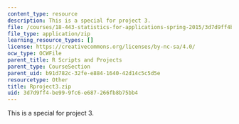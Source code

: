 ```yaml
---
content_type: resource
description: This is a special for project 3.
file: /courses/18-443-statistics-for-applications-spring-2015/3d7d9ff4be999fc6e687266fb8b75bb4_Rproject3.zip
file_type: application/zip
learning_resource_types: []
license: https://creativecommons.org/licenses/by-nc-sa/4.0/
ocw_type: OCWFile
parent_title: R Scripts and Projects
parent_type: CourseSection
parent_uid: b91d782c-32fe-e884-1640-42d14c5c5d5e
resourcetype: Other
title: Rproject3.zip
uid: 3d7d9ff4-be99-9fc6-e687-266fb8b75bb4
---
```

This is a special for project 3.